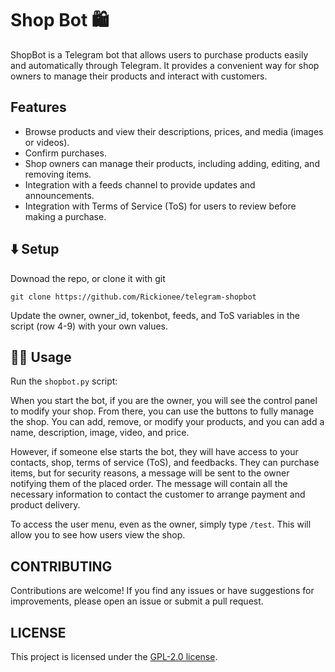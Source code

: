 # Shop Bot 🛍

ShopBot is a Telegram bot that allows users to purchase products easily and automatically through Telegram. It provides a convenient way for shop owners to manage their products and interact with customers.

## Features

- Browse products and view their descriptions, prices, and media (images or videos).
- Confirm purchases.
- Shop owners can manage their products, including adding, editing, and removing items.
- Integration with a feeds channel to provide updates and announcements.
- Integration with Terms of Service (ToS) for users to review before making a purchase.

## ⬇️ Setup

Downoad the repo, or clone it with git

`git clone https://github.com/Rickionee/telegram-shopbot`

Update the owner, owner_id, tokenbot, feeds, and ToS variables in the script (row 4-9) with your own values.

## 🏃‍♂️ Usage
Run the `shopbot.py` script:

When you start the bot, if you are the owner, you will see the control panel to modify your shop. From there, you can use the buttons to fully manage the shop. You can add, remove, or modify your products, and you can add a name, description, image, video, and price.

However, if someone else starts the bot, they will have access to your contacts, shop, terms of service (ToS), and feedbacks. They can purchase items, but for security reasons, a message will be sent to the owner notifying them of the placed order. The message will contain all the necessary information to contact the customer to arrange payment and product delivery.

To access the user menu, even as the owner, simply type `/test`. This will allow you to see how users view the shop.

## CONTRIBUTING
Contributions are welcome! If you find any issues or have suggestions for improvements, please open an issue or submit a pull request.

## LICENSE
This project is licensed under the [GPL-2.0 license](https://www.gnu.org/licenses/old-licenses/gpl-2.0.txt).
